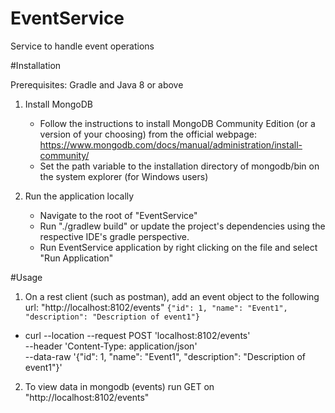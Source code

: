 # EventService
Service to handle event operations

#Installation

Prerequisites: Gradle and Java 8 or above

1. Install MongoDB
    - Follow the instructions to install MongoDB Community Edition (or a version of your choosing) from the official webpage: https://www.mongodb.com/docs/manual/administration/install-community/
    - Set the path variable to the installation directory of mongodb/bin on the system explorer (for Windows users)
    
2. Run the application locally
   - Navigate to the root of "EventService"
   - Run "./gradlew build" or update the project's dependencies using the respective IDE's gradle perspective.
   - Run EventService application by right clicking on the file and select "Run Application"

#Usage

1.  On a rest client (such as postman), add an event object to the following url: "http://localhost:8102/events"
```{"id": 1, "name": "Event1", "description": "Description of event1"}```


- curl --location --request POST 'localhost:8102/events' \
   --header 'Content-Type: application/json' \
   --data-raw '{"id": 1, "name": "Event1", "description": "Description of event1"}'
   
2. To view data in mongodb (events) run GET on "http://localhost:8102/events"

       
